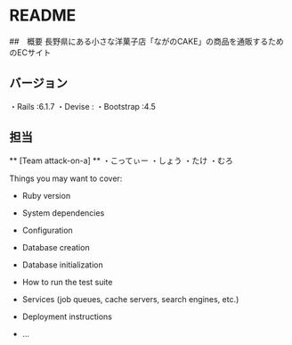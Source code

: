 # README

##　概要
長野県にある小さな洋菓子店「ながのCAKE」の商品を通販するためのECサイト

## バージョン
・Rails :6.1.7
・Devise :
・Bootstrap :4.5

## 担当
** [Team attack-on-a] **
・こってぃー
・しょう
・たけ
・むろ


Things you may want to cover:

* Ruby version

* System dependencies

* Configuration

* Database creation

* Database initialization

* How to run the test suite

* Services (job queues, cache servers, search engines, etc.)

* Deployment instructions

* ...
